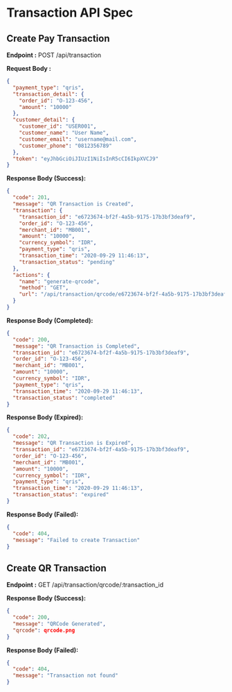 # Transaction API Spec

## Create Pay Transaction

**Endpoint :** POST /api/transaction

**Request Body :**

```json
{
  "payment_type": "qris",
  "transaction_detail": {
    "order_id": "O-123-456",
    "amount": "10000"
  },
  "customer_detail": {
    "customer_id": "USER001",
    "customer_name": "User Name",
    "customer_email": "username@mail.com",
    "customer_phone": "0812356789"
  },
  "token": "eyJhbGciOiJIUzI1NiIsInR5cCI6IkpXVCJ9"
}
```

**Response Body (Success):**

```json
{
  "code": 201,
  "message": "QR Transaction is Created",
  "transaction": {
    "transaction_id": "e6723674-bf2f-4a5b-9175-17b3bf3deaf9",
    "order_id": "O-123-456",
    "merchant_id": "MB001",
    "amount": "10000",
    "currency_symbol": "IDR",
    "payment_type": "qris",
    "transaction_time": "2020-09-29 11:46:13",
    "transaction_status": "pending"
  },
  "actions": {
    "name": "generate-qrcode",
    "method": "GET",
    "url": "/api/transaction/qrcode/e6723674-bf2f-4a5b-9175-17b3bf3deaf9"
  }
}
```

**Response Body (Completed):**

```json
{
  "code": 200,
  "message": "QR Transaction is Completed",
  "transaction_id": "e6723674-bf2f-4a5b-9175-17b3bf3deaf9",
  "order_id": "O-123-456",
  "merchant_id": "MB001",
  "amount": "10000",
  "currency_symbol": "IDR",
  "payment_type": "qris",
  "transaction_time": "2020-09-29 11:46:13",
  "transaction_status": "completed"
}
```

**Response Body (Expired):**

```json
{
  "code": 202,
  "message": "QR Transaction is Expired",
  "transaction_id": "e6723674-bf2f-4a5b-9175-17b3bf3deaf9",
  "order_id": "O-123-456",
  "merchant_id": "MB001",
  "amount": "10000",
  "currency_symbol": "IDR",
  "payment_type": "qris",
  "transaction_time": "2020-09-29 11:46:13",
  "transaction_status": "expired"
}
```

**Response Body (Failed):**

```json
{
  "code": 404,
  "message": "Failed to create Transaction"
}
```

## Create QR Transaction

**Endpoint :** GET /api/transaction/qrcode/:transaction_id

**Response Body (Success):**

```json
{
  "code": 200,
  "message": "QRCode Generated",
  "qrcode": qrcode.png
}
```

**Response Body (Failed):**

```json
{
  "code": 404,
  "message": "Transaction not found"
}
```

